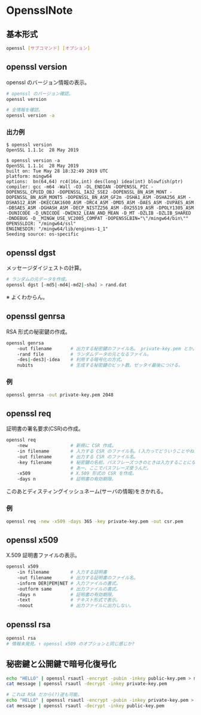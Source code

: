 OpensslNote
===

## 基本形式

```bash
openssl [サブコマンド] [オプション]
```

## openssl version

openssl のバージョン情報の表示。

```bash
# openssl のバージョン確認。
openssl version

# 全情報を確認。
openssl version -a
```

### 出力例

```plaintext
$ openssl version
OpenSSL 1.1.1c  28 May 2019

$ openssl version -a
OpenSSL 1.1.1c  28 May 2019
built on: Tue May 28 18:32:49 2019 UTC
platform: mingw64
options:  bn(64,64) rc4(16x,int) des(long) idea(int) blowfish(ptr)
compiler: gcc -m64 -Wall -O3 -DL_ENDIAN -DOPENSSL_PIC -DOPENSSL_CPUID_OBJ -DOPENSSL_IA32_SSE2 -DOPENSSL_BN_ASM_MONT -DOPENSSL_BN_ASM_MONT5 -DOPENSSL_BN_ASM_GF2m -DSHA1_ASM -DSHA256_ASM -DSHA512_ASM -DKECCAK1600_ASM -DRC4_ASM -DMD5_ASM -DAES_ASM -DVPAES_ASM -DBSAES_ASM -DGHASH_ASM -DECP_NISTZ256_ASM -DX25519_ASM -DPOLY1305_ASM -DUNICODE -D_UNICODE -DWIN32_LEAN_AND_MEAN -D_MT -DZLIB -DZLIB_SHARED -DNDEBUG -D__MINGW_USE_VC2005_COMPAT -DOPENSSLBIN="\"/mingw64/bin\""
OPENSSLDIR: "/mingw64/ssl"
ENGINESDIR: "/mingw64/lib/engines-1_1"
Seeding source: os-specific
```

## openssl dgst

メッセージダイジェストの計算。

```bash
# ランダムの元データを作成。
openssl dgst [-md5|-md4|-md2|-sha] > rand.dat
```

※ よくわからん。

## openssl genrsa

RSA 形式の秘密鍵の作成。

```bash
openssl genrsa
    -out filename       # 出力する秘密鍵のファイル名。 private-key.pem とか。
    -rand file          # ランダムデータの元となるファイル。
    -des|-des3|-idea    # 利用する暗号化の方式。
    nubits              # 生成する秘密鍵のビット数。ゼッタイ最後につける。
```

### 例

```bash
openssl genrsa -out private-key.pem 2048
```

## openssl req

証明書の署名要求(CSR)の作成。

```bash
openssl req
    -new                # 新規に CSR 作成。
    -in filename        # 入力する CSR のファイル名。(入力ってどういうことやねん。)
    -out filename       # 出力する CSR のファイル名。
    -key filename       # 秘密鍵の名前。パスフレーズつきのときは入力することになる。
                        # あー、ここでパスフレーズ使うんだ。
    -x509               # X.509 形式の CSR を作成。
    -days n             # 証明書の有効期限。
```

このあとディスティングイッシュネーム(サーバの情報)をきかれる。

### 例

```bash
openssl req -new -x509 -days 365 -key private-key.pem -out csr.pem
```

## openssl x509

X.509 証明書ファイルの表示。

```bash
openssl x509
    -in filename        # 入力する証明書
    -out filename       # 出力する証明書のファイル名。
    -inform DER|PEM|NET # 入力ファイルの書式。
    -outform same       # 出力ファイルの書式。
    -days n             # 証明書の有効期限。
    -text               # テキスト形式で表示。
    -noout              # 出力ファイルに出力しない。
```

## openssl rsa

```bash
openssl rsa
# 情報未発見。↑ openssl x509 のオプションと同じ感じか?
```

## 秘密鍵と公開鍵で暗号化復号化

```bash
echo "HELLO" | openssl rsautl -encrypt -pubin -inkey public-key.pem > message
cat message | openssl rsautl -decrypt -inkey private-key.pem

# これは RSA だから(?)逆も可能。
echo "HELLO" | openssl rsautl -encrypt -pubin -inkey private-key.pem > message
cat message | openssl rsautl -decrypt -inkey public-key.pem
```
